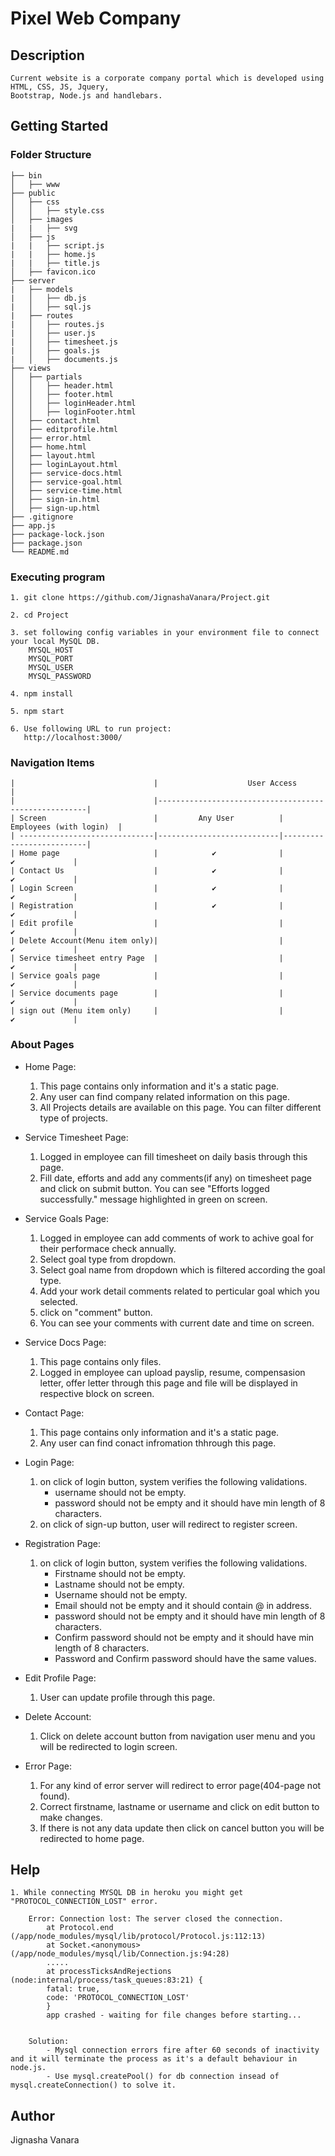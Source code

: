 # Pixel Web Company

## Description
    Current website is a corporate company portal which is developed using HTML, CSS, JS, Jquery, 
    Bootstrap, Node.js and handlebars. 

## Getting Started

### Folder Structure
    ├── bin
    │   ├── www
    ├── public
    │   ├── css
    │   │   ├── style.css
    │   ├── images
    |   |   ├── svg
    │   ├── js
    |   |   ├── script.js
    |   |   ├── home.js
    |   |   ├── title.js
    │   ├── favicon.ico
    ├── server
    |   ├── models
    |   │   ├── db.js
    |   │   ├── sql.js
    |   ├── routes
    |   │   ├── routes.js
    |   │   ├── user.js
    |   │   ├── timesheet.js
    |   │   ├── goals.js
    |   │   ├── documents.js
    ├── views
    │   ├── partials
    │   │   ├── header.html
    │   │   ├── footer.html
    │   │   ├── loginHeader.html
    │   │   ├── loginFooter.html
    │   ├── contact.html
    │   ├── editprofile.html
    │   ├── error.html
    │   ├── home.html
    │   ├── layout.html
    │   ├── loginLayout.html
    │   ├── service-docs.html
    │   ├── service-goal.html
    │   ├── service-time.html
    │   ├── sign-in.html
    │   ├── sign-up.html
    ├── .gitignore
    ├── app.js
    ├── package-lock.json 
    ├── package.json
    └── README.md
     
### Executing program

    1. git clone https://github.com/JignashaVanara/Project.git
    
    2. cd Project
    
    3. set following config variables in your environment file to connect your local MySQL DB.
        MYSQL_HOST
        MYSQL_PORT
        MYSQL_USER
        MYSQL_PASSWORD
        
    4. npm install
    
    5. npm start
    
    6. Use following URL to run project: 
       http://localhost:3000/
       
### Navigation Items

    |                               |                    User Access                       |
    |                               |------------------------------------------------------|
    | Screen                        |         Any User          |  Employees (with login)  |
    | ------------------------------|---------------------------|--------------------------|
    | Home page                     |            ✔              |            ✔             |
    | Contact Us                    |            ✔              |            ✔             |
    | Login Screen                  |            ✔              |            ✔             |
    | Registration                  |            ✔              |            ✔             |
    | Edit profile                  |                           |            ✔             |
    | Delete Account(Menu item only)|                           |            ✔             |
    | Service timesheet entry Page  |                           |            ✔             |
    | Service goals page            |                           |            ✔             |
    | Service documents page        |                           |            ✔             |
    | sign out (Menu item only)     |                           |            ✔             |


### About Pages 

* Home Page:
    1. This page contains only information and it's a static page.
    2. Any user can find company related information on this page.
    3. All Projects details are available on this page. You can filter different type of projects.

* Service Timesheet Page:
    1. Logged in employee can fill timesheet on daily basis through this page.
    2. Fill date, efforts and add any comments(if any) on timesheet page and click on submit button. You can see "Efforts logged successfully." message highlighted in green on screen.

* Service Goals Page:
    1. Logged in employee can add comments of work to achive goal for their performace check annually.
    2. Select goal type from dropdown.
    3. Select goal name from dropdown which is filtered according the goal type.
    4. Add your work detail comments related to perticular goal which you selected.
    5. click on "comment" button.
    6. You can see your comments with current date and time on screen.

* Service Docs Page:
    1. This page contains only files.
    2. Logged in employee can upload payslip, resume, compensasion letter, offer letter through this page and file will be displayed in respective block on screen.

* Contact Page:
    1. This page contains only information and it's a static page.
    2. Any user can find conact infromation thhrough this page.

* Login Page:
    1. on click of login button, system verifies the following validations.
        - username should not be empty.
        - password should not be empty and it should have min length of 8 characters.
    2. on click of sign-up button, user will redirect to register screen.

* Registration Page:
    1. on click of login button, system verifies the following validations.
        - Firstname should not be empty.
        - Lastname should not be empty.
        - Username should not be empty.
        - Email should not be empty and it should contain @ in address.
        - password should not be empty and it should have min length of 8 characters.
        - Confirm password should not be empty and it should have min length of 8 characters.
        - Password and Confirm password should have the same values.

* Edit Profile Page:
    1. User can update profile through this page.

* Delete Account:
    1. Click on delete account button from navigation user menu and you will be redirected to login screen.

* Error Page:
    1. For any kind of error server will redirect to error page(404-page not found).
    2. Correct firstname, lastname or username and click on edit button to make changes.
    3. If there is not any data update then click on cancel button you will be redirected to home page.


## Help
    1. While connecting MYSQL DB in heroku you might get "PROTOCOL_CONNECTION_LOST" error.
        
        Error: Connection lost: The server closed the connection.
            at Protocol.end (/app/node_modules/mysql/lib/protocol/Protocol.js:112:13)
            at Socket.<anonymous> (/app/node_modules/mysql/lib/Connection.js:94:28)
            .....
            at processTicksAndRejections (node:internal/process/task_queues:83:21) {
            fatal: true,
            code: 'PROTOCOL_CONNECTION_LOST'
            }
            app crashed - waiting for file changes before starting...


        Solution: 
            - Mysql connection errors fire after 60 seconds of inactivity and it will terminate the process as it's a default behaviour in node.js.
            - Use mysql.createPool() for db connection insead of mysql.createConnection() to solve it.

## Author
Jignasha Vanara
